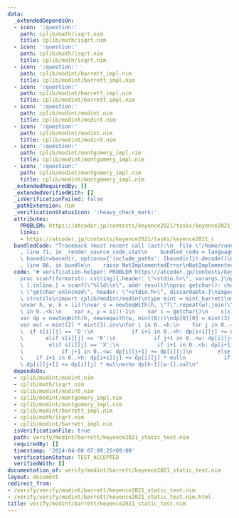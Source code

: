 ```yaml
---
data:
  _extendedDependsOn:
  - icon: ':question:'
    path: cplib/math/isqrt.nim
    title: cplib/math/isqrt.nim
  - icon: ':question:'
    path: cplib/math/isqrt.nim
    title: cplib/math/isqrt.nim
  - icon: ':question:'
    path: cplib/modint/barrett_impl.nim
    title: cplib/modint/barrett_impl.nim
  - icon: ':question:'
    path: cplib/modint/barrett_impl.nim
    title: cplib/modint/barrett_impl.nim
  - icon: ':question:'
    path: cplib/modint/modint.nim
    title: cplib/modint/modint.nim
  - icon: ':question:'
    path: cplib/modint/modint.nim
    title: cplib/modint/modint.nim
  - icon: ':question:'
    path: cplib/modint/montgomery_impl.nim
    title: cplib/modint/montgomery_impl.nim
  - icon: ':question:'
    path: cplib/modint/montgomery_impl.nim
    title: cplib/modint/montgomery_impl.nim
  _extendedRequiredBy: []
  _extendedVerifiedWith: []
  _isVerificationFailed: false
  _pathExtension: nim
  _verificationStatusIcon: ':heavy_check_mark:'
  attributes:
    PROBLEM: https://atcoder.jp/contests/keyence2021/tasks/keyence2021_c
    links:
    - https://atcoder.jp/contests/keyence2021/tasks/keyence2021_c
  bundledCode: "Traceback (most recent call last):\n  File \"/home/runner/.local/lib/python3.10/site-packages/onlinejudge_verify/documentation/build.py\"\
    , line 71, in _render_source_code_stat\n    bundled_code = language.bundle(stat.path,\
    \ basedir=basedir, options={'include_paths': [basedir]}).decode()\n  File \"/home/runner/.local/lib/python3.10/site-packages/onlinejudge_verify/languages/nim.py\"\
    , line 86, in bundle\n    raise NotImplementedError\nNotImplementedError\n"
  code: "# verification-helper: PROBLEM https://atcoder.jp/contests/keyence2021/tasks/keyence2021_c\n\
    proc scanf(formatstr: cstring){.header: \"<stdio.h>\", varargs.}\nproc ii(): int\
    \ {.inline.} = scanf(\"%lld\\n\", addr result)\nproc getchar(): char {.importc:\
    \ \"getchar_unlocked\", header: \"<stdio.h>\", discardable.}\nimport sequtils,\
    \ strutils\nimport cplib/modint/modint\ntype mint = mint_barrett\nmint.setMod(998244353)\n\
    \nvar h, w, k = ii()\nvar s = newSeqWith(h, \"?\".repeat(w).join(\"\"))\nfor i\
    \ in 0..<k:\n    var x, y = ii()-1\n    var c = getchar()\n    s[x][y] = c\n\n\
    var dp = newSeqWith(h, newseqwith(w, mint(0)))\ndp[0][0] = mint(3).pow(h*w - k)\n\
    var mul = mint(2) * mint(3).inv\nfor i in 0..<h:\n    for j in 0..<w:\n      \
    \  if s[i][j] == 'D':\n            if i+1 in 0..<h: dp[i+1][j] += dp[i][j]\n \
    \       elif s[i][j] == 'R':\n            if j+1 in 0..<w: dp[i][j+1] += dp[i][j]\n\
    \        elif s[i][j] == 'X':\n            if i+1 in 0..<h: dp[i+1][j] += dp[i][j]\n\
    \            if j+1 in 0..<w: dp[i][j+1] += dp[i][j]\n        else:\n        \
    \    if i+1 in 0..<h: dp[i+1][j] += dp[i][j] * mul\n            if j+1 in 0..<w:\
    \ dp[i][j+1] += dp[i][j] * mul\necho dp[h-1][w-1].val\n"
  dependsOn:
  - cplib/modint/modint.nim
  - cplib/math/isqrt.nim
  - cplib/modint/modint.nim
  - cplib/modint/montgomery_impl.nim
  - cplib/modint/montgomery_impl.nim
  - cplib/modint/barrett_impl.nim
  - cplib/math/isqrt.nim
  - cplib/modint/barrett_impl.nim
  isVerificationFile: true
  path: verify/modint/barrett/keyence2021_static_test.nim
  requiredBy: []
  timestamp: '2024-04-08 07:09:25+09:00'
  verificationStatus: TEST_ACCEPTED
  verifiedWith: []
documentation_of: verify/modint/barrett/keyence2021_static_test.nim
layout: document
redirect_from:
- /verify/verify/modint/barrett/keyence2021_static_test.nim
- /verify/verify/modint/barrett/keyence2021_static_test.nim.html
title: verify/modint/barrett/keyence2021_static_test.nim
---
```

